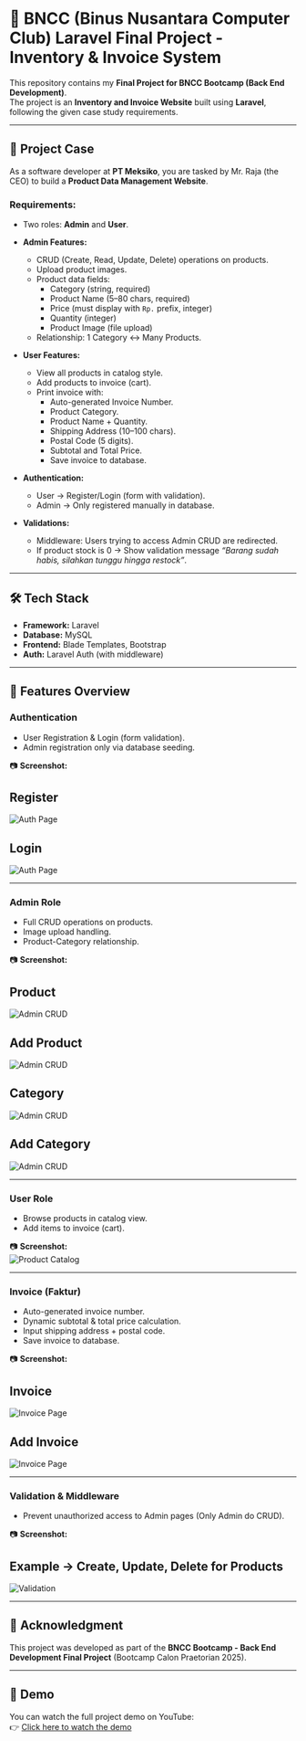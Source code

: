 # 🛒 BNCC (Binus Nusantara Computer Club) Laravel Final Project - Inventory & Invoice System

This repository contains my **Final Project for BNCC Bootcamp (Back End Development)**.  
The project is an **Inventory and Invoice Website** built using **Laravel**, following the given case study requirements.

---

## 📌 Project Case

As a software developer at **PT Meksiko**, you are tasked by Mr. Raja (the CEO) to build a **Product Data Management Website**.  

### Requirements:
- Two roles: **Admin** and **User**.  
- **Admin Features:**
  - CRUD (Create, Read, Update, Delete) operations on products.
  - Upload product images.
  - Product data fields:
    - Category (string, required)
    - Product Name (5–80 chars, required)
    - Price (must display with `Rp.` prefix, integer)
    - Quantity (integer)
    - Product Image (file upload)
  - Relationship: 1 Category ↔ Many Products.

- **User Features:**
  - View all products in catalog style.
  - Add products to invoice (cart).
  - Print invoice with:
    - Auto-generated Invoice Number.
    - Product Category.
    - Product Name + Quantity.
    - Shipping Address (10–100 chars).
    - Postal Code (5 digits).
    - Subtotal and Total Price.
    - Save invoice to database.

- **Authentication:**
  - User → Register/Login (form with validation).
  - Admin → Only registered manually in database.

- **Validations:**
  - Middleware: Users trying to access Admin CRUD are redirected.
  - If product stock is 0 → Show validation message *“Barang sudah habis, silahkan tunggu hingga restock”*.  

---

## 🛠 Tech Stack
- **Framework:** Laravel  
- **Database:** MySQL  
- **Frontend:** Blade Templates, Bootstrap  
- **Auth:** Laravel Auth (with middleware)  

---

## 🔑 Features Overview

### Authentication
- User Registration & Login (form validation).
- Admin registration only via database seeding.  

📷 **Screenshot:**  
## Register
![Auth Page](screenshots/Register.png)
## Login
![Auth Page](screenshots/Login.png)

---

### Admin Role
- Full CRUD operations on products.
- Image upload handling.
- Product-Category relationship.  

📷 **Screenshot:**  
## Product
![Admin CRUD](screenshots/Product.png)

## Add Product
![Admin CRUD](screenshots/AddProduct.png)

## Category
![Admin CRUD](screenshots/Category.png)

## Add Category
![Admin CRUD](screenshots/AddCategory.png)

---

### User Role
- Browse products in catalog view.  
- Add items to invoice (cart).  

📷 **Screenshot:**  
![Product Catalog](screenshots/MyInvoice.png)

---

### Invoice (Faktur)
- Auto-generated invoice number.
- Dynamic subtotal & total price calculation.
- Input shipping address + postal code.
- Save invoice to database.  

📷 **Screenshot:**  
## Invoice
![Invoice Page](screenshots/Invoice.png)

## Add Invoice
![Invoice Page](screenshots/AddInvoice.png)

---

### Validation & Middleware
- Prevent unauthorized access to Admin pages (Only Admin do CRUD).

📷 **Screenshot:**  
## Example -> Create, Update, Delete for Products
![Validation](screenshots/Admin.png)

---

## 🙏 Acknowledgment
This project was developed as part of the **BNCC Bootcamp - Back End Development Final Project** (Bootcamp Calon Praetorian 2025).

---

## 🎥 Demo
You can watch the full project demo on YouTube:  
👉 [Click here to watch the demo](https://drive.google.com/file/d/1D6iYUyKTtPdeegFgdwDEKAcRjC8Bq4kz/view?usp=drive_link)
